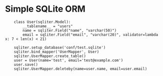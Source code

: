 Simple SQLite ORM
===================================


        class User(sqliter.Model):
            __tablename__ = "users"
            name = sqliter.Field("name", "varchar(50)")
            email = sqliter.Field("email", "varchar(20)", validator=lambda x: 7 < len(x) < 21)
    
        sqliter.setup_database('conf/test.sqlite')
        sqliter.bind_mapper('UserMapper', User)
        sqliter.UserMapper.create_table()
        user = User(name='test', email='test@example.com')
        user.save()
        sqliter.UserMapper.deleteby(name=user.name, email=user.email)